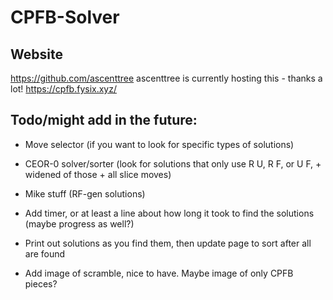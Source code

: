 # CPFB-Solver

## Website
https://github.com/ascenttree
ascenttree is currently hosting this - thanks a lot!
https://cpfb.fysix.xyz/


## Todo/might add in the future:
* Move selector (if you want to look for specific types of solutions)
* CEOR-0 solver/sorter (look for solutions that only use R U, R F, or U F, + widened of those + all slice moves)
* Mike stuff (RF-gen solutions)
* Add timer, or at least a line about how long it took to find the solutions (maybe progress as well?)
* Print out solutions as you find them, then update page to sort after all are found

* Add image of scramble, nice to have. Maybe image of only CPFB pieces?
